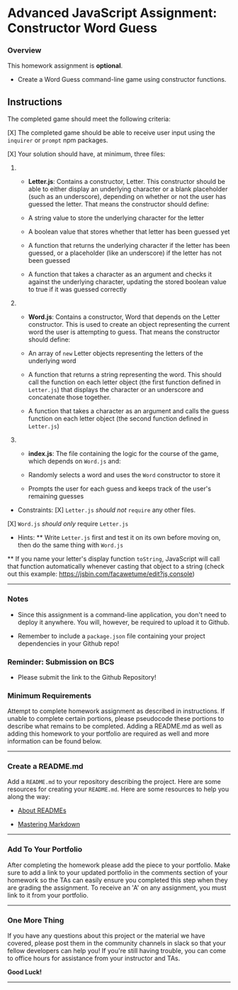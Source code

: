 # Advanced JavaScript Assignment: Constructor Word Guess

### Overview

This homework assignment is **optional**.

* Create a Word Guess command-line game using constructor functions.


## Instructions

The completed game should meet the following criteria:

 [X] The completed game should be able to receive user input using the `inquirer` or `prompt` npm packages.

 [X] Your solution should have, at minimum, three files:

   1. * **Letter.js**: Contains a constructor, Letter. This constructor should be able to either display an underlying character or a blank placeholder (such as an underscore), depending on whether or not the user has guessed the letter. That means the constructor should define:

      * A string value to store the underlying character for the letter

      * A boolean value that stores whether that letter has been guessed yet

      * A function that returns the underlying character if the letter has been guessed, or a placeholder (like an underscore) if the letter has not been guessed

      * A function that takes a character as an argument and checks it against the underlying character, updating the stored boolean value to true if it was guessed correctly

   2. * **Word.js**: Contains a constructor, Word that depends on the Letter constructor. This is used to create an object representing the current word the user is attempting to guess. That means the constructor should define:

      * An array of `new` Letter objects representing the letters of the underlying word

      * A function that returns a string representing the word. This should call the function on each letter object (the first function defined in `Letter.js`) that displays the character or an underscore and concatenate those together.

      * A function that takes a character as an argument and calls the guess function on each letter object (the second function defined in `Letter.js`)

   3. * **index.js**: The file containing the logic for the course of the game, which depends on `Word.js` and:

      * Randomly selects a word and uses the `Word` constructor to store it

      * Prompts the user for each guess and keeps track of the user's remaining guesses

* Constraints: 
 [X] `Letter.js` *should not* `require` any other files.

 [X] `Word.js` *should only* require `Letter.js`

* Hints: 
 ** Write `Letter.js` first and test it on its own before moving on, then do the same thing with `Word.js`

 ** If you name your letter's display function `toString`, JavaScript will call that function automatically whenever casting that object to a string (check out this example: <https://jsbin.com/facawetume/edit?js,console>)

- - -

### Notes

* Since this assignment is a command-line application, you don't need to deploy it anywhere. You will, however, be required to upload it to Github.

* Remember to include a `package.json` file containing your project dependencies in your Github repo!

### Reminder: Submission on BCS

* Please submit the link to the Github Repository!

### Minimum Requirements

Attempt to complete homework assignment as described in instructions. If unable to complete certain portions, please pseudocode these portions to describe what remains to be completed. Adding a README.md as well as adding this homework to your portfolio are required as well and more information can be found below.

- - -

### Create a README.md

Add a `README.md` to your repository describing the project. Here are some resources for creating your `README.md`. Here are some resources to help you along the way:

* [About READMEs](https://help.github.com/articles/about-readmes/)

* [Mastering Markdown](https://guides.github.com/features/mastering-markdown/)

- - -

### Add To Your Portfolio

After completing the homework please add the piece to your portfolio. Make sure to add a link to your updated portfolio in the comments section of your homework so the TAs can easily ensure you completed this step when they are grading the assignment. To receive an 'A' on any assignment, you must link to it from your portfolio.

- - -

### One More Thing

If you have any questions about this project or the material we have covered, please post them in the community channels in slack so that your fellow developers can help you! If you're still having trouble, you can come to office hours for assistance from your instructor and TAs.

**Good Luck!**

- - -
